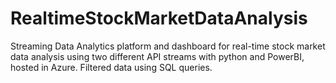 # RealtimeStockMarketDataAnalysis
Streaming Data Analytics platform and dashboard for real-time stock market data analysis using two different API streams with python and PowerBI, hosted in Azure. Filtered data  using SQL queries.    
